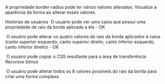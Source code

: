 A propriedade border-radius pode ter vários valores alterados. Visualize a aparência da forma ao alterar esses valores.

Histórias de usuários
 O usuário pode ver uma caixa que possui uma propriedade de raio da borda aplicada a ela - OK

 O usuário pode alterar os quatro valores do raio da borda aplicados à caixa (canto superior esquerdo, canto superior direito, canto inferior esquerdo, canto inferior direito) - OK

 O usuário pode copiar o CSS resultante para a área de transferência
Recursos bônus

 O usuário pode alterar todos os 8 valores possíveis do raio da borda para criar uma forma complexa